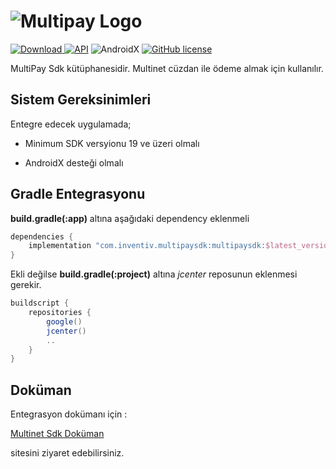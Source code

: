 # ![Multipay Logo](https://docs.multinet.com.tr/multipay/theme/uploads/logo.png)

[ ![Download](https://api.bintray.com/packages/inventiv/MultiPay-Android-SDK/com.inventiv.multipaysdk/images/download.svg?version=1.0.6) ](https://bintray.com/inventiv/MultiPay-Android-SDK/com.inventiv.multipaysdk/1.0.6/link)
[![API](https://img.shields.io/badge/API-19%2B-brightgreen.svg?style=flat)](https://developer.android.com/studio/releases/platforms#4.4)
![AndroidX](https://img.shields.io/badge/androidX-✓-blueviolet)
[![GitHub license](https://img.shields.io/github/license/multinetinventiv/MultiPay-Android-Sdk)](https://github.com/multinetinventiv/MultiPay-Android-Sdk/blob/main/LICENSE)

MultiPay Sdk kütüphanesidir. Multinet cüzdan ile ödeme almak için kullanılır.

## Sistem Gereksinimleri

Entegre edecek uygulamada;

- Minimum SDK versyionu 19 ve üzeri olmalı

- AndroidX desteği olmalı

## Gradle Entegrasyonu

**build.gradle(:app)** altına aşağıdaki dependency eklenmeli

```Groovy
dependencies {
    implementation "com.inventiv.multipaysdk:multipaysdk:$latest_version"
}
```

Ekli değilse **build.gradle(:project)** altına *jcenter* reposunun eklenmesi gerekir.

```Groovy
buildscript {
    repositories {
        google()
        jcenter()
        ..
    }
}
```

## Doküman

Entegrasyon dokümanı için :

[Multinet Sdk Doküman](https://docs.multinet.com.tr/multipay)

sitesini ziyaret edebilirsiniz.
